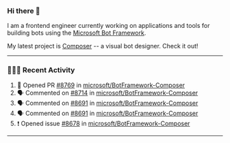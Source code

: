 ### Hi there 👋

I am a frontend engineer currently working on applications and tools for building bots using the [Microsoft Bot Framework](https://dev.botframework.com/).

My latest project is [Composer](https://github.com/microsoft/BotFramework-Composer) -- a visual bot designer. Check it out!

---

### 👨🏻‍💻 Recent Activity

<!--START_SECTION:activity-->
1. 💪 Opened PR [#8769](https://github.com/microsoft/BotFramework-Composer/pull/8769) in [microsoft/BotFramework-Composer](https://github.com/microsoft/BotFramework-Composer)
2. 🗣 Commented on [#8714](https://github.com/microsoft/BotFramework-Composer/issues/8714) in [microsoft/BotFramework-Composer](https://github.com/microsoft/BotFramework-Composer)
3. 🗣 Commented on [#8691](https://github.com/microsoft/BotFramework-Composer/issues/8691) in [microsoft/BotFramework-Composer](https://github.com/microsoft/BotFramework-Composer)
4. 🗣 Commented on [#8691](https://github.com/microsoft/BotFramework-Composer/issues/8691) in [microsoft/BotFramework-Composer](https://github.com/microsoft/BotFramework-Composer)
5. ❗️ Opened issue [#8678](https://github.com/microsoft/BotFramework-Composer/issues/8678) in [microsoft/BotFramework-Composer](https://github.com/microsoft/BotFramework-Composer)
<!--END_SECTION:activity-->

---

<!--
**a-b-r-o-w-n/a-b-r-o-w-n** is a ✨ _special_ ✨ repository because its `README.md` (this file) appears on your GitHub profile.

Here are some ideas to get you started:

- 🔭 I’m currently working on ...
- 🌱 I’m currently learning ...
- 👯 I’m looking to collaborate on ...
- 🤔 I’m looking for help with ...
- 💬 Ask me about ...
- 📫 How to reach me: ...
- 😄 Pronouns: ...
- ⚡ Fun fact: ...
-->
